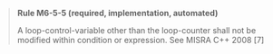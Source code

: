 > **Rule M6-5-5 (required, implementation, automated)**
>
> A loop-control-variable other than the loop-counter shall not be
> modified within condition or expression.
> See MISRA C++ 2008 [7]

